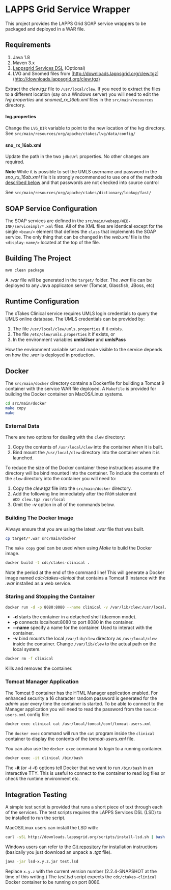 # LAPPS Grid Service Wrapper

This project provides the LAPPS Grid SOAP service wrappers to be packaged and deployed in a WAR file.

## Requirements

1. Java 1.8
1. Maven 3.x
1. [Lappsgrid Services DSL](https://github.com/lappsgrid-incubator/org.anc.lapps.dsl) (Optional)
1. LVG and Snomed files from [http://downloads.lappsgrid.org/clew.tgz](http://downloads.lappsgrid.org/clew.tgz)

Extract the *clew.tgz* file to `/usr/local/clew`.  If you need to extract the files to a different location (say on a Windows server) you will need to edit the *lvg.properties* and *snomed_rx_16ab.xml* files in the `src/main/resources` directory.

#### lvg.properties
Change the `LVG_DIR` variable to point to the new location of the *lvg* directory. See `src/main/resources/org/apache/ctakes/lvg/data/config/`

#### sno_rx_16ab.xml
Update the path in the two `jdbcUrl` properties.  No other changes are required.

**Note** While it is possible to set the UMLS username and password in the *sno_rx_16ab.xml* file it is strongly recommended to use one of the methods [described below](#runtime-configuration) and that passwords are not checked into source control

See `src/main/resources/org/apache/ctakes/dictionary/lookup/fast/`

## SOAP Service Configuration

The SOAP services are defined in the `src/main/webapp/WEB-INF/serviceimpl/*.xml` files.  All of the XML files are identical except for the single `<bean/>` element that defines the `class` that implements the SOAP service.  The only thing that can be changed in the *web.xml* file is the `<display-name/>` located at the top of the file.

## Building The Project

```bash
mvn clean package
```

A *.war* file will be generated in the `target/` folder.  The *.war* file can be deployed to any Java applicaton server (Tomcat, Glassfish, JBoss, etc)

## Runtime Configuration

The cTakes Clinical service requires UMLS login credentials to query the UMLS online database.  The UMLS credentials can be provided by:

1. The file `/usr/local/clew/umls.properties` if it exists.
1. The file `/etc/clew/umls.properties` it if exists, or
1. In the environment variables **umlsUser** and **umlsPass**

How the environment variable set and made visible to the service depends on how the *.war* is deployed in production.  

## Docker

The `src/main/docker` directory contains a Dockerfile for building a Tomcat 9 container with the  service WAR file deployed.  A `Makefile` is provided for building the Docker container on MacOS/Linux systems.

```bash
cd src/main/docker
make copy
make
```

### External Data

There are two options for dealing with the `clew` directory:

1. Copy the contents of `/usr/local/clew` into the container when it is built.
1. Bind mount the `/usr/local/clew` directory into the container when it is launched.

To reduce the size of the Docker container these instructions assume the directory will be bind mounted into the container.  To include the contents of the `clew` directory into the container you will need to:

1. Copy the *clew.tgz* file into the `src/main/docker` directory.
1. Add the following line immediately after the `FROM` statement<br/>
`ADD clew.tgz /usr/local` 
1. Omit the **-v** option in all of the commands below.

### Building The Docker Image

Always ensure that you are using the latest *.war* file that was built.

```bash
cp target/*.war src/main/docker
```

The `make copy` goal can be used when using *Make* to build the Docker image.

```bash
docker build -t cdc/ctakes-clinical .
```

Note the period at the end of the command line!  This will generate a Docker image named *cdc/ctakes-clinical* that contains a Tomcat 9 instance with the *.war* installed as a web service.

### Staring and Stopping the Container

```bash
docker run -d -p 8080:8080 --name clinical -v /var/lib/clew:/usr/local/clew cdc/ctakes-clinical
```

- **-d** starts the container in a detached shell (daemon mode).
- **-p** connects localhost:8080 to port 8080 in the container.
- **--name** specify a name for the container. Used to interact with the container.
- **-v** bind mounts the local `/var/lib/clew` directory as `/usr/local/clew` inside the container.  Change `/var/lib/clew` to the actual path on the local system.

```bash
docker rm -f clinical
```
Kills and removes the container.

### Tomcat Manager Application

The Tomcat 9 container has the HTML Manager application enabled. For enhanced security a 16 character random password is generated for the *admin* user every time the container is started.  To be able to connect to the Manager application you will need to read the password from the `tomcat-users.xml` config file:

```bash
docker exec clinical cat /usr/local/tomcat/conf/tomcat-users.xml
```

The `docker exec` command will run the `cat` program inside the `clinical` container to display the contents of the *tomcat-users.xml* file.

You can also use the `docker exec` command to *login* to a running container.

```bash
docker exec -it clinical /bin/bash
```
The **-it** (or **-i -t**) options tell Docker that we want to run `/bin/bash` in an interactive TTY. This is useful to connect to the container to read log files or check the runtime environment etc.

## Integration Testing

A simple test script is provided that runs a short piece of text through each of the services.  The test scripts requires the LAPPS Services DSL (LSD) to be installed to run the script.

MacOS/Linux users can install the LSD with:

```bash
curl -sSL http://downloads.lappsgrid.org/scripts/install-lsd.sh | bash
```

Windows users can refer to the [Git repository](https://github.com/lappsgrid-incubator/org.anc.lapps.dsl) for installation instructions (basically you just download an unpack a *.tgz* file).

```bash
java -jar lsd-x.y.z.jar test.lsd
```

Replace `x.y.z` with the current version number (2.2.4-SNAPSHOT at the time of this writing.) The *test.lsd* script expects the `cdc/ctakes-clinical` Docker container to be running on port 8080.
 
 